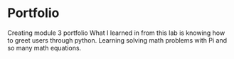 # Portfolio
Creating module 3 portfolio
What I learned in from this lab is knowing how to greet users through python. Learning solving math problems with Pi and so many math equations.
